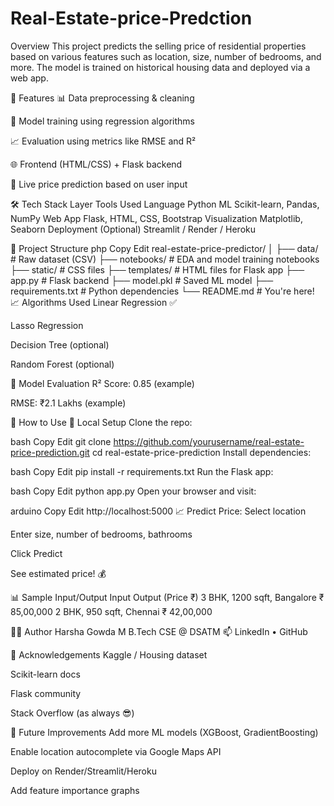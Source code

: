 # Real-Estate-price-Predction
Overview
This project predicts the selling price of residential properties based on various features such as location, size, number of bedrooms, and more. The model is trained on historical housing data and deployed via a web app.

🚀 Features
📊 Data preprocessing & cleaning

🧠 Model training using regression algorithms

📈 Evaluation using metrics like RMSE and R²

🌐 Frontend (HTML/CSS) + Flask backend

🧮 Live price prediction based on user input

🛠️ Tech Stack
Layer	Tools Used
Language	Python
ML	Scikit-learn, Pandas, NumPy
Web App	Flask, HTML, CSS, Bootstrap
Visualization	Matplotlib, Seaborn
Deployment (Optional)	Streamlit / Render / Heroku

📂 Project Structure
php
Copy
Edit
real-estate-price-predictor/
│
├── data/                 # Raw dataset (CSV)
├── notebooks/            # EDA and model training notebooks
├── static/               # CSS files
├── templates/            # HTML files for Flask app
├── app.py                # Flask backend
├── model.pkl             # Saved ML model
├── requirements.txt      # Python dependencies
└── README.md             # You're here!
📈 Algorithms Used
Linear Regression ✅

Lasso Regression

Decision Tree (optional)

Random Forest (optional)

🧪 Model Evaluation
R² Score: 0.85 (example)

RMSE: ₹2.1 Lakhs (example)

🔮 How to Use
🚧 Local Setup
Clone the repo:

bash
Copy
Edit
git clone https://github.com/yourusername/real-estate-price-prediction.git
cd real-estate-price-prediction
Install dependencies:

bash
Copy
Edit
pip install -r requirements.txt
Run the Flask app:

bash
Copy
Edit
python app.py
Open your browser and visit:

arduino
Copy
Edit
http://localhost:5000
📈 Predict Price:
Select location

Enter size, number of bedrooms, bathrooms

Click Predict

See estimated price! 💰

📊 Sample Input/Output
Input	Output (Price ₹)
3 BHK, 1200 sqft, Bangalore	₹ 85,00,000
2 BHK, 950 sqft, Chennai	₹ 42,00,000

👨‍💻 Author
Harsha Gowda M
B.Tech CSE @ DSATM
📫 LinkedIn • GitHub

🌟 Acknowledgements
Kaggle / Housing dataset

Scikit-learn docs

Flask community

Stack Overflow (as always 😎)

📌 Future Improvements
Add more ML models (XGBoost, GradientBoosting)

Enable location autocomplete via Google Maps API

Deploy on Render/Streamlit/Heroku

Add feature importance graphs
